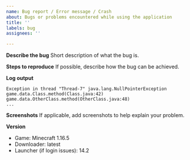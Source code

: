 ```yaml
---
name: Bug report / Error message / Crash
about: Bugs or problems encountered while using the application
title: ''
labels: bug
assignees: ''

---
```


**Describe the bug**
Short description of what the bug is.

**Steps to reproduce**
If possible, describe how the bug can be achieved.

**Log output**
```
Exception in thread "Thread-7" java.lang.NullPointerException 
game.data.Class.method(Class.java:42)                              
game.data.OtherClass.method(OtherClass.java:48)           
...

```
**Screenshots**
If applicable, add screenshots to help explain your problem.

**Version**
 - Game: Minecraft 1.16.5
 - Downloader: latest
 - Launcher (if login issues): 14.2

